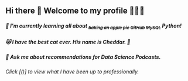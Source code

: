 ## **Hi there 👋 Welcome to my profile 👩🏼‍💻**

##### 🌱 I'm currently learning all about  <sub> ~~baking an apple pie~~ </sub>  <sub> ~~GitHub~~ </sub> <sub> ~~MySQL~~ </sub>  Python!

##### 🐱 I have the best cat ever. His name is Cheddar. 🧀

##### 💬 Ask me about recommendations for _Data Science Podcasts_.

###### Click [(<script src="https://platform.linkedin.com/badges/js/profile.js" async defer type="text/javascript"></script>)] to view what I have been up to professionally.
